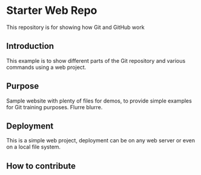 # Starter Web Repo

This repository is for showing how Git and GitHub work

## Introduction

This example is to show different parts of the Git repository and various commands using a web project. 

## Purpose

Sample website with plenty of files for demos, to provide simple examples for Git training purposes. Flurre blurre. 

## Deployment

This is a simple web project, deployment can be on any web server or even on a local file system. 

## How to contribute

